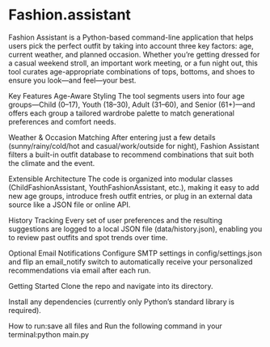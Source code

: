 # Fashion.assistant
Fashion Assistant is a Python-based command-line application that helps users pick the perfect outfit by taking into account three key factors: age, current weather, and planned occasion. Whether you’re getting dressed for a casual weekend stroll, an important work meeting, or a fun night out, this tool curates age-appropriate combinations of tops, bottoms, and shoes to ensure you look—and feel—your best.

Key Features
Age-Aware Styling
The tool segments users into four age groups—Child (0–17), Youth (18–30), Adult (31–60), and Senior (61+)—and offers each group a tailored wardrobe palette to match generational preferences and comfort needs.

Weather & Occasion Matching
After entering just a few details (sunny/rainy/cold/hot and casual/work/outside for night), Fashion Assistant filters a built-in outfit database to recommend combinations that suit both the climate and the event.

Extensible Architecture
The code is organized into modular classes (ChildFashionAssistant, YouthFashionAssistant, etc.), making it easy to add new age groups, introduce fresh outfit entries, or plug in an external data source like a JSON file or online API.

History Tracking
Every set of user preferences and the resulting suggestions are logged to a local JSON file (data/history.json), enabling you to review past outfits and spot trends over time.

Optional Email Notifications
Configure SMTP settings in config/settings.json and flip an email_notify switch to automatically receive your personalized recommendations via email after each run.

Getting Started
Clone the repo and navigate into its directory.

Install any dependencies (currently only Python’s standard library is required).


  How to run:save all files and Run the following command in your terminal:python main.py
